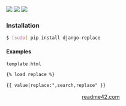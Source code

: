 <!--
https://readme42.com
-->


[![](https://img.shields.io/pypi/v/django-replace.svg?maxAge=3600)](https://pypi.org/project/django-replace/)
[![](https://img.shields.io/badge/License-Unlicense-blue.svg?longCache=True)](https://unlicense.org/)
[![](https://github.com/andrewp-as-is/django-replace.py/workflows/tests42/badge.svg)](https://github.com/andrewp-as-is/django-replace.py/actions)

### Installation
```bash
$ [sudo] pip install django-replace
```

#### Examples
`template.html`
```html
{% load replace %}

{{ value|replace:",search,replace" }}
```

<p align="center">
    <a href="https://readme42.com/">readme42.com</a>
</p>